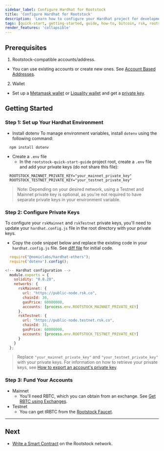 ```yaml
---
sidebar_label: Configure Hardhat for Rootstock
title: 'Configure Hardhat for Rootstock'
description: 'Learn how to configure your Hardhat project for development on Rootstock testnet and mainnet'
tags: [quick-start, getting-started, guide, how-to, bitcoin, rsk, rootstock, blockchain]
render_features: 'collapsible'
---
```


## Prerequisites

1. Rootstock-compatible accounts/address. 
  - You can use existing accounts or create new ones. See [Account Based Addresses](/rsk/architecture/account-based/).
2. Wallet
  - Set up a [Metamask wallet](/develop/wallet/use/metamask/) or [Liquality wallet](https://chromewebstore.google.com/detail/liquality-wallet/kpfopkelmapcoipemfendmdcghnegimn?pli=1) and get a [private key](/guides/quickstart/browser#private-keys-and-public-keys).
  
## Getting Started

### Step 1: Set up Your Hardhat Environment

- Install dotenv 
To manage environment variables, install `dotenv` using the following command:

```shell
  npm install dotenv
```

- Create a `.env` file
  - In the `rootstock-quick-start-guide` project root, create a `.env` file and add your private keys (do not share this file):

```shell
  ROOTSTOCK_MAINNET_PRIVATE_KEY="your_mainnet_private_key"
  ROOTSTOCK_TESTNET_PRIVATE_KEY="your_testnet_private_key"
```

> Note: Depending on your desired network, using a Testnet and Mainnet private key is optional, as you're not required to have separate private keys in your environment variable.

### Step 2: Configure Private Keys

To configure your `rskMainnet` and `rskTestnet` private keys, you'll need to update your `hardhat.config.js` file in the root directory with your private keys.

- Copy the code snippet below and replace the existing code in your `hardhat.config.js` file. See [diff file](https://github.com/rsksmart/rootstock-quick-start-guide/blob/d018514628c4888cdba8bcdcf307cc5a2077e496/hardhat.config.js#L1) for initial code.

```js
  require("@nomiclabs/hardhat-ethers");
  require('dotenv').config();

<!-- Hardhat configuration -->
  module.exports = {
    solidity: "0.8.20",
    networks: {
      rskMainnet: {
        url: "https://public-node.rsk.co",
        chainId: 30,
        gasPrice: 60000000,
        accounts: [process.env.ROOTSTOCK_MAINNET_PRIVATE_KEY]
      },
      rskTestnet: {
        url: "https://public-node.testnet.rsk.co",
        chainId: 31,
        gasPrice: 60000000,
        accounts: [process.env.ROOTSTOCK_TESTNET_PRIVATE_KEY]
      }
    }
  };
```

> Replace `"your_mainnet_private_key"` and `"your_testnet_private_key"` with your private keys. For information on how to retrieve your private keys, see [How to export an account's private key](https://support.metamask.io/hc/en-us/articles/360015289632-How-to-export-an-account-s-private-key).

### Step 3: Fund Your Accounts
[](#top "collapsible")
- Mainnet
  - You'll need RBTC, which you can obtain from an exchange. See [Get RBTC using Exchanges](https://dev.rootstock.io/guides/get-crypto-on-rsk/rbtc-exchanges/).
- Testnet
  - You can get tRBTC from the [Rootstock Faucet](https://faucet.rootstock.io/).

----
## Next
- [Write a Smart Contract](/guides/quickstart/hardhat/write-smart-contract/) on the Rootstock network.
